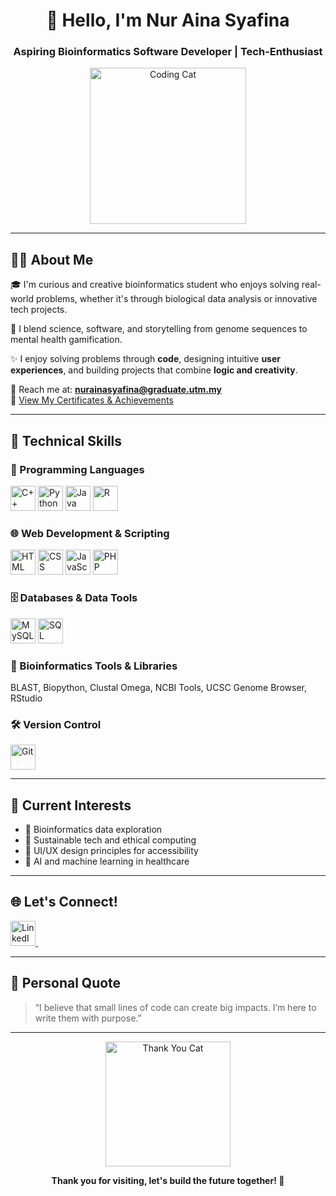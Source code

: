 <h1 align="center">👋 Hello, I'm Nur Aina Syafina</h1>
<h3 align="center">Aspiring Bioinformatics Software Developer | Tech-Enthusiast </h3>

<p align="center">
  <img src="https://media1.tenor.com/images/61b05acdfac92da50c9d297b209b717f/tenor.gif?itemid=16210141" alt="Coding Cat" width="250"/>
</p>

---

## 👩‍💻 About Me

🎓 I'm curious and creative bioinformatics student who enjoys solving real-world problems, whether it's through biological data analysis or innovative tech projects.

🔬 I blend science, software, and storytelling from genome sequences to mental health gamification.

✨ I enjoy solving problems through **code**, designing intuitive **user experiences**, and building projects that combine **logic and creativity**.

📨 Reach me at: **nurainasyafina@graduate.utm.my**  
📄 [View My Certificates & Achievements](https://drive.google.com/file/d/1W711iR7_0zb1MKUICerhsABakaZQDDDR/view?usp=drivesdk)

---

## 💼 Technical Skills

### 🧠 Programming Languages
<p>
  <img src="https://cdn.jsdelivr.net/gh/devicons/devicon/icons/cplusplus/cplusplus-original.svg" alt="C++" width="40" height="40"/>
  <img src="https://cdn.jsdelivr.net/gh/devicons/devicon/icons/python/python-original.svg" alt="Python" width="40" height="40"/>
  <img src="https://cdn.jsdelivr.net/gh/devicons/devicon/icons/java/java-original.svg" alt="Java" width="40" height="40"/>
  <img src="https://cdn.jsdelivr.net/gh/devicons/devicon/icons/r/r-original.svg" alt="R" width="40" height="40"/>
</p>

### 🌐 Web Development & Scripting
<p>
  <img src="https://cdn.jsdelivr.net/gh/devicons/devicon/icons/html5/html5-original.svg" alt="HTML" width="40" height="40"/>
  <img src="https://cdn.jsdelivr.net/gh/devicons/devicon/icons/css3/css3-original.svg" alt="CSS" width="40" height="40"/>
  <img src="https://cdn.jsdelivr.net/gh/devicons/devicon/icons/javascript/javascript-original.svg" alt="JavaScript" width="40" height="40"/>
  <img src="https://cdn.jsdelivr.net/gh/devicons/devicon/icons/php/php-original.svg" alt="PHP" width="40" height="40"/>
</p>

### 🗄️ Databases & Data Tools
<p>
  <img src="https://cdn.jsdelivr.net/gh/devicons/devicon/icons/mysql/mysql-original.svg" alt="MySQL" width="40" height="40"/>
  <img src="https://cdn.jsdelivr.net/gh/devicons/devicon/icons/sqlite/sqlite-original.svg" alt="SQL" width="40" height="40"/>
</p>

### 🔬 Bioinformatics Tools & Libraries  
BLAST, Biopython, Clustal Omega, NCBI Tools, UCSC Genome Browser, RStudio

### 🛠️ Version Control
<p>
  <img src="https://cdn.jsdelivr.net/gh/devicons/devicon/icons/git/git-original.svg" alt="Git" width="40" height="40"/>
</p>

---

## 🔎 Current Interests

- 🧬 Bioinformatics data exploration  
- 🌱 Sustainable tech and ethical computing  
- 🎨 UI/UX design principles for accessibility  
- 🤖 AI and machine learning in healthcare
  
---

## 🌐 Let's Connect!

<p align="left">
  <a href="https://www.linkedin.com/in/nur-aina-syafina-097a1831a" target="_blank">
    <img src="https://cdn.jsdelivr.net/gh/devicons/devicon/icons/linkedin/linkedin-original.svg" alt="LinkedIn" width="40" height="40"/>
  </a>
  &nbsp;
</p>

---

## 💬 Personal Quote

> “I believe that small lines of code can create big impacts. I’m here to write them with purpose.”

---

<p align="center">
  <img src="https://media.tenor.com/XbLoU0MaPb8AAAAM/thank-you-cat.gif" alt="Thank You Cat" width="200"/>
</p>
<p align="center"><strong>Thank you for visiting, let's build the future together! 🚀</strong></p>
